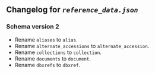 ## Changelog for *`reference_data.json`*

### Schema version 2

* Rename `aliases` to `alias`.
* Rename `alternate_accessions` to `alternate_accession`.
* Rename `collections` to `collection`.
* Rename `documents` to `document`.
* Rename `dbxrefs` to `dbxref`.
